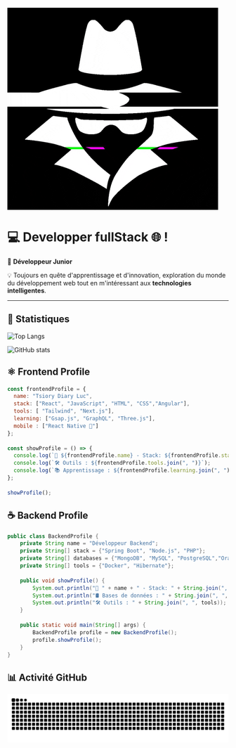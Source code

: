 ![Cover](https://github.com/DIARY7/DIARY7/blob/main/img/giphy.gif)
# 💻 Developper fullStack 🌐 !

🚀 **Développeur Junior**  

💡 Toujours en quête d'apprentissage et d'innovation, exploration du monde du développement web tout en m'intéressant aux **technologies intelligentes**.  

---

## 🚀 Statistiques

![Top Langs](https://github-readme-stats.vercel.app/api/top-langs/?username=DIARY7&layout=compact&theme=tokyonight)

![GitHub stats](https://github-readme-stats.vercel.app/api?username=DIARY7&show_icons=true&theme=tokyonight)

## ⚛️ Frontend Profile 
```jsx
const frontendProfile = {
  name: "Tsiory Diary Luc",
  stack: ["React", "JavaScript", "HTML", "CSS","Angular"],
  tools: [ "Tailwind", "Next.js"],
  learning: ["Gsap.js", "GraphQL", "Three.js"],
  mobile : ["React Native 📱"]
};

const showProfile = () => {
  console.log(`🚀 ${frontendProfile.name} - Stack: ${frontendProfile.stack.join(", ")}`);
  console.log(`🛠️ Outils : ${frontendProfile.tools.join(", ")}`);
  console.log(`📚 Apprentissage : ${frontendProfile.learning.join(", ")}`);
};

showProfile();
```
## ☕ Backend Profile 
```java
public class BackendProfile {
    private String name = "Développeur Backend";
    private String[] stack = {"Spring Boot", "Node.js", "PHP"};
    private String[] databases = {"MongoDB", "MySQL", "PostgreSQL","Oracle","Firestore"};
    private String[] tools = {"Docker", "Hibernate"};

    public void showProfile() {
        System.out.println("🚀 " + name + " - Stack: " + String.join(", ", stack));
        System.out.println("🛢️ Bases de données : " + String.join(", ", databases));
        System.out.println("🛠️ Outils : " + String.join(", ", tools));
    }

    public static void main(String[] args) {
        BackendProfile profile = new BackendProfile();
        profile.showProfile();
    }
}

```

## 📊 Activité GitHub 
![snake gif](https://github.com/DIARY7/DIARY7/blob/output/github-contribution-grid-snake.svg)



